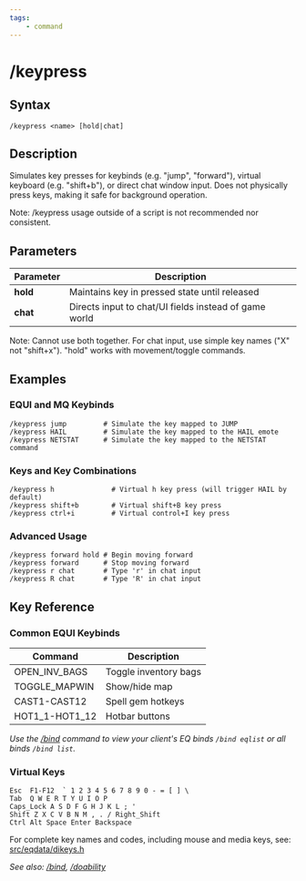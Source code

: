 ```yaml
---
tags:
    - command
---
```

# /keypress

## Syntax
<!--cmd-syntax-start-->
```eqcommand
/keypress <name> [hold|chat]
```
<!--cmd-syntax-end-->

## Description
<!--cmd-desc-start-->
Simulates key presses for keybinds (e.g. "jump", "forward"), virtual keyboard (e.g. "shift+b"), or direct chat window input. Does not physically press keys, making it safe for background operation.

Note: /keypress usage outside of a script is not recommended nor consistent.
<!--cmd-desc-end-->
## Parameters
| Parameter | Description |
|-----------|-------------|
| **hold**  | Maintains key in pressed state until released |
| **chat**  | Directs input to chat/UI fields instead of game world |

Note: Cannot use both together. For chat input, use simple key names ("X" not "shift+x"). "hold" works with movement/toggle commands.

## Examples

### EQUI and MQ Keybinds
```text
/keypress jump         # Simulate the key mapped to JUMP
/keypress HAIL         # Simulate the key mapped to the HAIL emote
/keypress NETSTAT      # Simulate the key mapped to the NETSTAT command
```

### Keys and Key Combinations
```text
/keypress h              # Virtual h key press (will trigger HAIL by default)
/keypress shift+b        # Virtual shift+B key press
/keypress ctrl+i         # Virtual control+I key press
```

### Advanced Usage
```text
/keypress forward hold # Begin moving forward
/keypress forward      # Stop moving forward
/keypress r chat       # Type 'r' in chat input
/keypress R chat       # Type 'R' in chat input
```
## Key Reference

### Common EQUI Keybinds
| Command | Description |
|---------|-------------|
| OPEN_INV_BAGS | Toggle inventory bags |
| TOGGLE_MAPWIN | Show/hide map |
| CAST1-CAST12 | Spell gem hotkeys |
| HOT1_1-HOT1_12 | Hotbar buttons |

*Use the [/bind](bind.md) command to view your client's EQ binds `/bind eqlist` or all binds `/bind list`.*

### Virtual Keys

```text
Esc  F1-F12  ` 1 2 3 4 5 6 7 8 9 0 - = [ ] \
Tab  Q W E R T Y U I O P 
Caps_Lock A S D F G H J K L ; ' 
Shift Z X C V B N M , . / Right_Shift
Ctrl Alt Space Enter Backspace
```
For complete key names and codes, including mouse and media keys, see: [src/eqdata/dikeys.h](https://github.com/macroquest/macroquest/blob/master/src/eqdata/dikeys.h)


*See also: [/bind](bind.md), [/doability](doability.md)*
